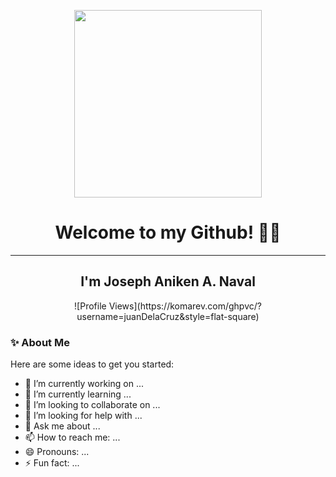 <p align="center">
  <img src="https://media.giphy.com/media/xT9IgG50Fb7Mi0prBC/giphy.gif" width="300" />
</p>
<h1 align="center"> Welcome to my Github! 👋👋</h1> 
<hr>
<h2 align="center">I'm Joseph Aniken A. Naval</h2>
<p align="center">
![Profile Views](https://komarev.com/ghpvc/?username=juanDelaCruz&style=flat-square)
</p>

### ✨ About Me
Here are some ideas to get you started:

- 🔭 I’m currently working on ...
- 🌱 I’m currently learning ...
- 👯 I’m looking to collaborate on ...
- 🤔 I’m looking for help with ...
- 💬 Ask me about ...
- 📫 How to reach me: ...
- 😄 Pronouns: ...
- ⚡ Fun fact: ...

